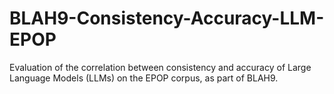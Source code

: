 # BLAH9-Consistency-Accuracy-LLM-EPOP
Evaluation of the correlation between consistency and accuracy of Large Language Models (LLMs) on the EPOP corpus, as part of BLAH9.
